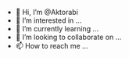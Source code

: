 - 👋 Hi, I’m @Aktorabi
- 👀 I’m interested in ...
- 🌱 I’m currently learning ...
- 💞️ I’m looking to collaborate on ...
- 📫 How to reach me ...

<!---
Aktorabi/Aktorabi is a ✨ special ✨ repository because its `README.md` (this file) appears on your GitHub profile.
You can click the Preview link to take a look at your changes.
--->
